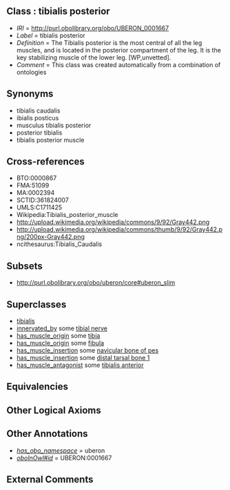 
## Class : tibialis posterior

 * *IRI* = http://purl.obolibrary.org/obo/UBERON_0001667
 * *Label* = tibialis posterior
 * *Definition* = The Tibialis posterior is the most central of all the leg muscles, and is located in the posterior compartment of the leg. It is the key stabilizing muscle of the lower leg. [WP,unvetted].
 * *Comment* = This class was created automatically from a combination of ontologies

## Synonyms

 * tibialis caudalis
 * ibialis posticus
 * musculus tibialis posterior
 * posterior tibialis
 * tibialis posterior muscle

## Cross-references

 * BTO:0000867
 * FMA:51099
 * MA:0002394
 * SCTID:361824007
 * UMLS:C1711425
 * Wikipedia:Tibialis_posterior_muscle
 * http://upload.wikimedia.org/wikipedia/commons/9/92/Gray442.png
 * http://upload.wikimedia.org/wikipedia/commons/thumb/9/92/Gray442.png/200px-Gray442.png
 * ncithesaurus:Tibialis_Caudalis

## Subsets

 * http://purl.obolibrary.org/obo/uberon/core#uberon_slim

## Superclasses

 * [tibialis](../../UBERON/30/UBERON_0008230.md)
 * [innervated_by](../../RO/05/RO_0002005.md) some [tibial nerve](../../UBERON/23/UBERON_0001323.md)
 * [has_muscle_origin](../../RO/72/RO_0002372.md) some [tibia](../../UBERON/79/UBERON_0000979.md)
 * [has_muscle_origin](../../RO/72/RO_0002372.md) some [fibula](../../UBERON/46/UBERON_0001446.md)
 * [has_muscle_insertion](../../RO/73/RO_0002373.md) some [navicular bone of pes](../../UBERON/51/UBERON_0001451.md)
 * [has_muscle_insertion](../../RO/73/RO_0002373.md) some [distal tarsal bone 1](../../UBERON/52/UBERON_0001452.md)
 * [has_muscle_antagonist](../../core#has/st/core#has_muscle_antagonist.md) some [tibialis anterior](../../UBERON/85/UBERON_0001385.md)

## Equivalencies


## Other Logical Axioms


## Other Annotations

 * *[has_obo_namespace](../../ce/oboInOwl#hasOBONamespace.md)* = uberon
 * *[oboInOwl#id](../../id/oboInOwl#id.md)* = UBERON:0001667

## External Comments


